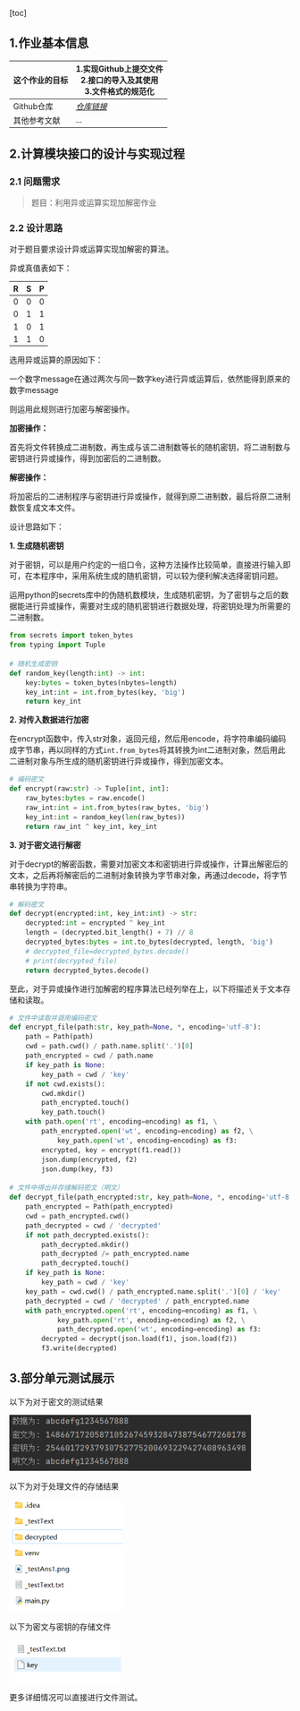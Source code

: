 [toc]

## 1.作业基本信息



| 这个作业的目标       | 1.实现Github上提交文件<br>2.接口的导入及其使用<br>3.文件格式的规范化 |
| -------------------- | ------------------------------------------------------------ |
| Github仓库           | *[仓库链接](http://10.21.4.83:81/3120005069/ns/-/tree/main/)*      |
| 其他参考文献         | ...|



## 2.计算模块接口的设计与实现过程

### 2.1 问题需求

> 题目：利用异或运算实现加解密作业

### 2.2 设计思路

对于题目要求设计异或运算实现加解密的算法。

异或真值表如下：

| R    | S    | P    |
| ---- | ---- | ---- |
| 0    | 0    | 0    |
| 0    | 1    | 1    |
| 1    | 0    | 1    |
| 1    | 1    | 0    |

选用异或运算的原因如下：

一个数字message在通过两次与同一数字key进行异或运算后，依然能得到原来的数字message

则运用此规则进行加密与解密操作。

**加密操作：**

首先将文件转换成二进制数，再生成与该二进制数等长的随机密钥，将二进制数与密钥进行异或操作，得到加密后的二进制数。

**解密操作：**

将加密后的二进制程序与密钥进行异或操作，就得到原二进制数，最后将原二进制数恢复成文本文件。

设计思路如下：

**1. 生成随机密钥**

对于密钥，可以是用户约定的一组口令，这种方法操作比较简单，直接进行输入即可，在本程序中，采用系统生成的随机密钥，可以较为便利解决选择密钥问题。

运用python的secrets库中的伪随机数模块，生成随机密钥，为了密钥与之后的数据能进行异或操作，需要对生成的随机密钥进行数据处理，将密钥处理为所需要的二进制数。

```python
from secrets import token_bytes
from typing import Tuple

# 随机生成密钥
def random_key(length:int) -> int:
    key:bytes = token_bytes(nbytes=length)
    key_int:int = int.from_bytes(key, 'big')
    return key_int
```

**2. 对传入数据进行加密**

在encrypt函数中，传入str对象，返回元组，然后用encode，将字符串编码编码成字节串，再以同样的方式`int.from_bytes`将其转换为int二进制对象，然后用此二进制对象与所生成的随机密钥进行异或操作，得到加密文本。

```python
# 编码密文
def encrypt(raw:str) -> Tuple[int, int]:
    raw_bytes:bytes = raw.encode()
    raw_int:int = int.from_bytes(raw_bytes, 'big')
    key_int:int = random_key(len(raw_bytes))
    return raw_int ^ key_int, key_int
```

**3. 对于密文进行解密**

对于decrypt的解密函数，需要对加密文本和密钥进行异或操作，计算出解密后的文本，之后再将解密后的二进制对象转换为字节串对象，再通过decode，将字节串转换为字符串。

```python
# 解码密文
def decrypt(encrypted:int, key_int:int) -> str:
    decrypted:int = encrypted ^ key_int
    length = (decrypted.bit_length() + 7) // 8
    decrypted_bytes:bytes = int.to_bytes(decrypted, length, 'big')
    # decrypted_file=decrypted_bytes.decode()
    # print(decrypted_file)
    return decrypted_bytes.decode()
```

至此，对于异或操作进行加解密的程序算法已经列举在上，以下将描述关于文本存储和读取。

```python
# 文件中读取并调用编码密文
def encrypt_file(path:str, key_path=None, *, encoding='utf-8'):
    path = Path(path)
    cwd = path.cwd() / path.name.split('.')[0]
    path_encrypted = cwd / path.name
    if key_path is None:
        key_path = cwd / 'key'
    if not cwd.exists():
        cwd.mkdir()
        path_encrypted.touch()
        key_path.touch()
    with path.open('rt', encoding=encoding) as f1, \
        path_encrypted.open('wt', encoding=encoding) as f2, \
            key_path.open('wt', encoding=encoding) as f3:
        encrypted, key = encrypt(f1.read())
        json.dump(encrypted, f2)
        json.dump(key, f3)

# 文件中得出并存储解码密文（明文）
def decrypt_file(path_encrypted:str, key_path=None, *, encoding='utf-8'):
    path_encrypted = Path(path_encrypted)
    cwd = path_encrypted.cwd()
    path_decrypted = cwd / 'decrypted'
    if not path_decrypted.exists():
        path_decrypted.mkdir()
        path_decrypted /= path_encrypted.name
        path_decrypted.touch()
    if key_path is None:
        key_path = cwd / 'key'
    key_path = cwd.cwd() / path_encrypted.name.split('.')[0] / 'key'
    path_decrypted = cwd / 'decrypted' / path_encrypted.name
    with path_encrypted.open('rt', encoding=encoding) as f1, \
            key_path.open('rt', encoding=encoding) as f2, \
            path_decrypted.open('wt', encoding=encoding) as f3:
        decrypted = decrypt(json.load(f1), json.load(f2))
        f3.write(decrypted)
```



## 3.部分单元测试展示



以下为对于密文的测试结果

<img src="_testAns1.png" style="height:100px"  title="_testAns1">



以下为对于处理文件的存储结果

<img src="_testAns2.png"  style="height:200px" title="_testAns2">



以下为密文与密钥的存储文件

<img src="_testAns3.png"  style="height:75px" title="_testAns3">



更多详细情况可以直接进行文件测试。